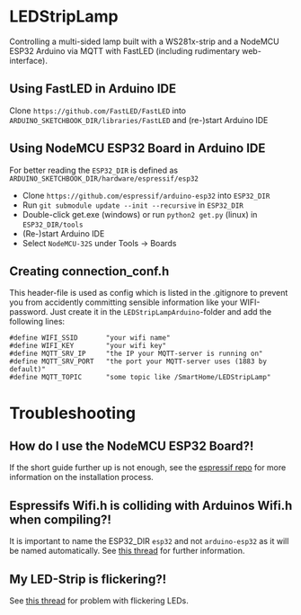 # LEDStripLamp
Controlling a multi-sided lamp built with a WS281x-strip and a NodeMCU ESP32 Arduino via MQTT with FastLED (including rudimentary web-interface).

## Using FastLED in Arduino IDE
Clone ```https://github.com/FastLED/FastLED``` into ```ARDUINO_SKETCHBOOK_DIR/libraries/FastLED``` and (re-)start Arduino IDE

## Using NodeMCU ESP32 Board in Arduino IDE
For better reading the ```ESP32_DIR``` is defined as ```ARDUINO_SKETCHBOOK_DIR/hardware/espressif/esp32```
- Clone ```https://github.com/espressif/arduino-esp32``` into ```ESP32_DIR``` 
- Run ```git submodule update --init --recursive``` in ```ESP32_DIR```
- Double-click get.exe (windows) or run ```python2 get.py``` (linux) in ```ESP32_DIR/tools```
- (Re-)start Arduino IDE
- Select ```NodeMCU-32S``` under Tools -> Boards


## Creating connection_conf.h	
This header-file is used as config which is listed in the .gitignore to prevent you from accidently committing sensible information like your WIFI-password.
Just create it in the ```LEDStripLampArduino```-folder and add the following lines:
```
#define WIFI_SSID 		"your wifi name"
#define WIFI_KEY 		"your wifi key"
#define MQTT_SRV_IP 	"the IP your MQTT-server is running on"
#define MQTT_SRV_PORT	"the port your MQTT-server uses (1883 by default)"
#define MQTT_TOPIC		"some topic like /SmartHome/LEDStripLamp"
```


# Troubleshooting

## How do I use the NodeMCU ESP32 Board?!
If the short guide further up is not enough, see the [espressif repo](https://github.com/espressif/arduino-esp32) for more information on the installation process.

## Espressifs Wifi.h is colliding with Arduinos Wifi.h when compiling?!
It is important to name the ESP32_DIR ```esp32``` and not ```arduino-esp32``` as it will be named automatically. See [this thread](https://github.com/espressif/arduino-esp32/issues/20) for further information.

## My LED-Strip is flickering?!
See [this thread](https://github.com/FastLED/FastLED/issues/306) for problem with flickering LEDs.
